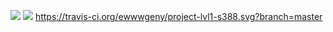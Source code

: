 <a href="https://codeclimate.com/github/ewwwgeny/project-lvl1-s388/maintainability"><img src="https://api.codeclimate.com/v1/badges/309be8af6b02e6cf63e0/maintainability" /></a>
<a href="https://codeclimate.com/github/ewwwgeny/project-lvl1-s388/test_coverage"><img src="https://api.codeclimate.com/v1/badges/309be8af6b02e6cf63e0/test_coverage" /></a>
https://travis-ci.org/ewwwgeny/project-lvl1-s388.svg?branch=master
